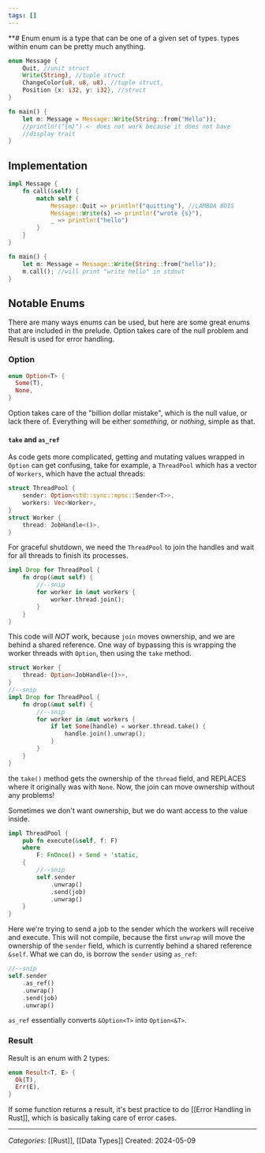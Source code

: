 ```yaml
---
tags: []
---
```

**# Enum
enum is a type that can be one of a given set of types. types within enum can be pretty much anything.
```rust
enum Message {
	Quit, //unit struct
	Write(String), //tuple struct
	ChangeColor(u8, u8, u8), //tuple struct,
	Position {x: i32, y: i32}, //struct	
}

fn main() {
	let m: Message = Message::Write(String::from("Hello"));
	//println!("{m}") <- does not work because it does not have
	//display trait
}
```

## Implementation

```rust
impl Message {
	fn call(&self) {
		match self {
			Message::Quit => println!("quitting"), //LAMBDA BOIS
			Message::Write(s) => println!("wrote {s}"),
			_ => println!("hello")
		}
	}
}

fn main() {
	let m: Message = Message::Write(String::from("hello"));
	m.call(); //will print "write hello" in stdout
}
```

## Notable Enums

There are many ways enums can be used, but here are some great enums that are included in the prelude. Option takes care of the null problem and Result is used for error handling.
### Option
```rust
enum Option<T> {
  Some(T),
  None,
}
```
Option takes care of the "billion dollar mistake", which is the null value, or lack there of. Everything will be either _something_, or _nothing_, simple as that.

#### `take` and `as_ref`
As code gets more complicated, getting and mutating values wrapped in `Option` can get confusing, take for example, a `ThreadPool` which has a vector of `Workers`, which have the actual threads:
```rust
struct ThreadPool {
	sender: Option<std::sync::mpsc::Sender<T>>,
	workers: Vec<Worker>,
}
struct Worker {
	thread: JobHandle<()>,
}
```
For graceful shutdown, we need the `ThreadPool` to join the handles and wait for all threads to finish its processes.
``` rust
impl Drop for ThreadPool {
	fn drop(&mut self) { 
		//--snip
		for worker in &mut workers {
			worker.thread.join();
		}
	}
}
```
This code will _NOT_ work, because `join` moves ownership, and we are behind a shared reference. One way of bypassing this is wrapping the worker threads with `Option`, then using the `take` method.

```rust
struct Worker {
	thread: Option<JobHandle<()>>,
}
//--snip
impl Drop for ThreadPool {
	fn drop(&mut self) {
		//--snip
		for worker in &mut workers {
			if let Some(handle) = worker.thread.take() {
				handle.join().unwrap();
			}
		}
	}
}
```
the `take()` method gets the ownership of the `thread` field, and REPLACES where it originally was with `None`. Now, the join can move ownership without any problems!

Sometimes we don't want ownership, but we do want access to the value inside.
```rust
impl ThreadPool {
	pub fn execute(&self, f: F)
	where
		F: FnOnce() + Send + 'static,
	{
		//--snip
		self.sender
			.unwrap()
			.send(job)
			.unwrap()
	}
}
```
Here we're trying to send a job to the sender which the workers will receive and execute. This will not compile, because the first `unwrap` will move the ownership of the `sender` field, which is currently behind a shared reference `&self`. What we can do, is borrow the `sender` using `as_ref`:
```rust
//--snip
self.sender
	.as_ref()
	.unwrap()
	.send(job)
	.unwrap()  
```
`as_ref` essentially converts `&Option<T>` into `Option<&T>`.

### Result
Result is an enum with 2 types:
```rust
enum Result<T, E> {
  Ok(T),
  Err(E),
}
```

If some function returns a result, it's best practice to do [[Error Handling in Rust]], which is basically taking care of error cases.

---
*Categories*: [[Rust]], [[Data Types]]
Created: 2024-05-09